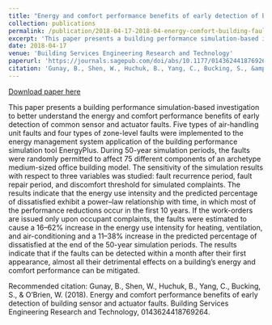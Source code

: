 ```yaml
---
title: "Energy and comfort performance benefits of early detection of building sensor and actuator faults"
collection: publications
permalink: /publication/2018-04-17-2018-04-energy-comfort-building-fault
excerpt: 'This paper presents a building performance simulation-based investigation to better understand the energy and comfort performance benefits of early detection of common sensor and actuator faults. Five types of air-handling unit faults and four types of zone-level faults were implemented to the energy management system application of the building performance simulation tool EnergyPlus. During 50-year simulation periods, the faults were randomly permitted to affect 75 different components of an archetype medium-sized office building model. The sensitivity of the simulation results with respect to three variables was studied: fault recurrence period, fault repair period, and discomfort threshold for simulated complaints. The results indicate that the energy use intensity and the predicted percentage of dissatisfied exhibit a power–law relationship with time, in which most of the performance reductions occur in the first 10 years. If the work-orders are issued only upon occupant complaints, the faults were estimated to cause a 16–62% increase in the energy use intensity for heating, ventilation, and air-conditioning and a 11–38% increase in the predicted percentage of dissatisfied at the end of the 50-year simulation periods. The results indicate that if the faults can be detected within a month after their first appearance, almost all their detrimental effects on a building’s energy and comfort performance can be mitigated.'
date: 2018-04-17
venue: 'Building Services Engineering Research and Technology'
paperurl: 'https://journals.sagepub.com/doi/abs/10.1177/0143624418769264'
citation: 'Gunay, B., Shen, W., Huchuk, B., Yang, C., Bucking, S., &amp; O’Brien, W. (2018). Energy and comfort performance benefits of early detection of building sensor and actuator faults. Building Services Engineering Research and Technology, 0143624418769264.'
---
```


<a href='https://journals.sagepub.com/doi/abs/10.1177/0143624418769264'>Download paper here</a>

This paper presents a building performance simulation-based investigation to better understand the energy and comfort performance benefits of early detection of common sensor and actuator faults. Five types of air-handling unit faults and four types of zone-level faults were implemented to the energy management system application of the building performance simulation tool EnergyPlus. During 50-year simulation periods, the faults were randomly permitted to affect 75 different components of an archetype medium-sized office building model. The sensitivity of the simulation results with respect to three variables was studied: fault recurrence period, fault repair period, and discomfort threshold for simulated complaints. The results indicate that the energy use intensity and the predicted percentage of dissatisfied exhibit a power–law relationship with time, in which most of the performance reductions occur in the first 10 years. If the work-orders are issued only upon occupant complaints, the faults were estimated to cause a 16–62% increase in the energy use intensity for heating, ventilation, and air-conditioning and a 11–38% increase in the predicted percentage of dissatisfied at the end of the 50-year simulation periods. The results indicate that if the faults can be detected within a month after their first appearance, almost all their detrimental effects on a building’s energy and comfort performance can be mitigated.

Recommended citation: Gunay, B., Shen, W., Huchuk, B., Yang, C., Bucking, S., & O’Brien, W. (2018). Energy and comfort performance benefits of early detection of building sensor and actuator faults. Building Services Engineering Research and Technology, 0143624418769264.